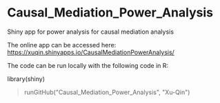 # Causal_Mediation_Power_Analysis
Shiny app for power analysis for causal mediation analysis

The online app can be accessed here: https://xuqin.shinyapps.io/CausalMediationPowerAnalysis/

The code can be run locally with the following code in R:

library(shiny)
> runGitHub("Causal_Mediation_Power_Analysis", "Xu-Qin")
